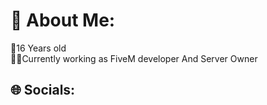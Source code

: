 # 💫 About Me:
👶16 Years old<br>👨‍💻Currently working as FiveM developer And Server Owner<br>


## 🌐 Socials:

